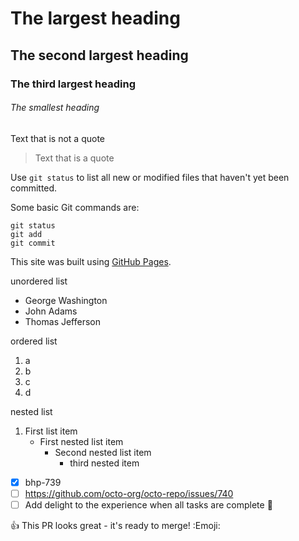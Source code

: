 # The largest heading

## The second largest heading

### The third largest heading

###### The smallest heading

Text that is not a quote

> Text that is a quote

Use `git status` to list all new or modified files that haven't yet been committed.

Some basic Git commands are:

```
git status
git add
git commit
```

This site was built using [GitHub Pages](https://pages.github.com/).

unordered list

- George Washington
- John Adams
- Thomas Jefferson

ordered list

1. a
2. b
3. c
4. d

nested list

1. First list item
   - First nested list item
     - Second nested list item
       - third nested item

- [x] bhp-739
- [ ] https://github.com/octo-org/octo-repo/issues/740
- [ ] Add delight to the experience when all tasks are complete :tada:

:+1: This PR looks great - it's ready to merge! :Emoji:

<!-- This content will not appear in the rendered Markdown -->
<!-- This content will not appear in the rendered Markdown -->
<!-- This content will not appear in the rendered Markdown -->
